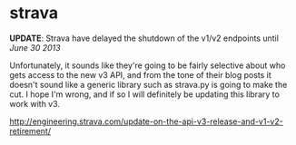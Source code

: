 strava
======

**UPDATE**: Strava have delayed the shutdown of the v1/v2 endpoints until *June 30 2013*

Unfortunately, it sounds like they're going to be fairly selective about who gets access
to the new v3 API, and from the tone of their blog posts it doesn't sound like a generic
library such as strava.py is going to make the cut. I hope I'm wrong, and if so I will 
definitely be updating this library to work with v3.

http://engineering.strava.com/update-on-the-api-v3-release-and-v1-v2-retirement/
